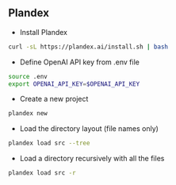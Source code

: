 ## Plandex
- Install Plandex
```bash
curl -sL https://plandex.ai/install.sh | bash
```
- Define OpenAI API key from .env file
```bash
source .env
export OPENAI_API_KEY=$OPENAI_API_KEY
```
- Create a new project
```bash
plandex new
```
- Load the directory layout (file names only)
```bash
plandex load src --tree
```
- Load a directory recursively with all the files
```bash
plandex load src -r 
```